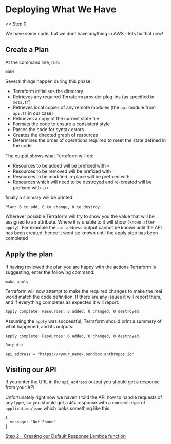 # Deploying What We Have
[ << Step 0](./0.md)

We have some code, but we dont have anything in AWS - lets fix that now!

## Create a Plan

At the command line, run:

```
make
```

Several things happen during this phase:

- Terraform initialises the directory
- Retrieves any required Terraform provider plug-ins (as specified in `meta.tf`)
- Retrieves local copies of any remote modules (the `api` module from `api.tf`
in our case)
- Retirieves a copy of the current state file
- Formats the code to ensure a consistent style
- Parses the code for syntax errors
- Creates the directed graph of resources
- Determines the order of operations required to meet the state defined in the
code

The output shows what Terraform will do:

- Resources to be added will be prefixed with `+`
- Resources to be removed will be prefixed with `-`
- Resources to be modified in-place will be prefixed with `~`
- Resources which will need to be destroyed and re-created will be prefixed with
`-/+`

finally a simmary will be printed:

```
Plan: 6 to add, 0 to change, 0 to destroy.
```

Wherever possible Terraform will try to show you the value that will be assigned
to an attribute.  Where it is unable to it will show `(known after apply)`.  For
example the `api_address` output cannot be known until the API has been created,
hence it wont be known until the apply step has been completed

## Apply the plan

If having reviewed the plan you are happy with the actions Terraform is
suggesting, enter the following command:

```
make apply
```

Terraform will now attempt to make the required changes to make the real world
match the code definition.  If there are any issues it will report them, and if
everything completes as expected it will report:

```
Apply complete! Resources: 6 added, 0 changed, 0 destroyed.
```

Assuming the `apply` was successful, Terraform should print a summary of what
happened, and its outputs:

```
Apply complete! Resources: 6 added, 0 changed, 0 destroyed.

Outputs:

api_address = "https://<your_name>.sandbox.anthropos.io"
```

## Visiting our API

If you enter the URL in the `api_address` output you should get a response from
your API!

Unfortunately right now we haven't told the API how to handle requests of any
type, so you should get a `404` response with a `content-type` of
`application/json` which looks something like this:

```
{
  message: "Not Found"
}
```

[ Step 2 - Creating our Default Response Lambda function](./2.md)